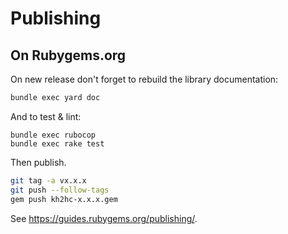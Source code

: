 # Publishing

## On Rubygems.org

On new release don't forget to rebuild the library documentation:

```bash
bundle exec yard doc
```

And to test & lint:

```
bundle exec rubocop
bundle exec rake test
```

Then publish.

```bash
git tag -a vx.x.x
git push --follow-tags
gem push kh2hc-x.x.x.gem
```

See https://guides.rubygems.org/publishing/.
